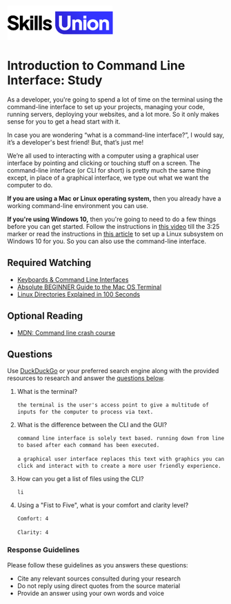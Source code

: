 [<img src="assets/images/su-logo.png" alt="Skills Union Logo" height="80px" />](https://www.skillsunion.com/)
# Introduction to Command Line Interface: Study

As a developer, you're going to spend a lot of time on the terminal using the command-line interface to set up your projects, managing your code, running servers, deploying your websites, and a lot more. So it only makes sense for you to get a head start with it.

In case you are wondering “what is a command-line interface?”, I would say, it’s a developer's best friend! But, that’s just me!

We’re all used to interacting with a computer using a graphical user interface by pointing and clicking or touching stuff on a screen. The command-line interface (or CLI for short) is pretty much the same thing except, in place of a graphical interface, we type out what we want the computer to do.

**If you are using a Mac or Linux operating system,** then you already have a working command-line environment you can use.

**If you're using Windows 10,** then you're going to need to do a few things before you can get started. Follow the instructions in [this video](https://www.youtube.com/watch?v=-atblwgc63E) till the 3:25 marker or read the instructions in [this article](https://docs.microsoft.com/en-us/windows/wsl/install-win10#manual-installation-steps) to set up a Linux subsystem on Windows 10 for you. So you can also use the command-line interface.

## Required Watching

- [Keyboards & Command Line Interfaces](https://www.youtube.com/watch?v=4RPtJ9UyHS0)
- [Absolute BEGINNER Guide to the Mac OS Terminal](https://www.youtube.com/watch?v=aKRYQsKR46I)
- [Linux Directories Explained in 100 Seconds](https://www.youtube.com/watch?v=42iQKuQodW4)

## Optional Reading

- [MDN: Command line crash course](https://developer.mozilla.org/en-US/docs/Learn/Tools_and_testing/Understanding_client-side_tools/Command_line)


## Questions

Use [DuckDuckGo](https://duckduckgo.com/) or your preferred search engine along with the provided resources to research and answer the [questions below](#questions).

1. What is the terminal?

    ```
   the terminal is the user's access point to give a multitude of inputs for the computer to process via text.
    ```

1. What is the difference between the CLI and the GUI?

    ```
   command line interface is solely text based. running down from line to based after each command has been executed.
   
   a graphical user interface replaces this text with graphics you can click and interact with to create a more user friendly experience.
    ```

1. How can you get a list of files using the CLI?

    ```
    li
    ```

1. Using a "Fist to Five", what is your comfort and clarity level?

    ```
    Comfort: 4

    Clarity: 4
    ```

### Response Guidelines

Please follow these guidelines as you answers these questions:

- Cite any relevant sources consulted during your research
- Do not reply using direct quotes from the source material
- Provide an answer using your own words and voice
